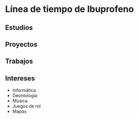 # Línea de tiempo de Ibuprofeno

## Estudios

## Proyectos

## Trabajos

## Intereses

- Informática
- Deontología
- Música
- Juegos de rol
- Mapas
